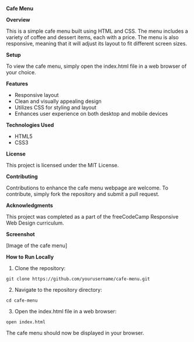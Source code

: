 **Cafe Menu**

**Overview**

This is a simple cafe menu built using HTML and CSS. The menu includes a variety of coffee and dessert items, each with a price. The menu is also responsive, meaning that it will adjust its layout to fit different screen sizes.

**Setup**

To view the cafe menu, simply open the index.html file in a web browser of your choice.

**Features**

* Responsive layout
* Clean and visually appealing design
* Utilizes CSS for styling and layout
* Enhances user experience on both desktop and mobile devices

**Technologies Used**

* HTML5
* CSS3

**License**

This project is licensed under the MIT License.

**Contributing**

Contributions to enhance the cafe menu webpage are welcome. To contribute, simply fork the repository and submit a pull request.

**Acknowledgments**

This project was completed as a part of the freeCodeCamp Responsive Web Design curriculum.

**Screenshot**

[Image of the cafe menu]

**How to Run Locally**

1. Clone the repository:

```
git clone https://github.com/yourusername/cafe-menu.git
```

2. Navigate to the repository directory:

```
cd cafe-menu
```

3. Open the index.html file in a web browser:

```
open index.html
```

The cafe menu should now be displayed in your browser.
